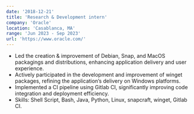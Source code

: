 ```yaml
---
date: '2018-12-21'
title: 'Research & Development intern'
company: 'Oracle'
location: 'Casablanca, MA'
range: 'Jun 2023 - Sep 2023'
url: 'https://www.oracle.com/'
---
```


- Led the creation & improvement of Debian, Snap, and MacOS packagings and distributions, enhancing application delivery and user experience.
- Actively participated in the development and improvement of winget packages, refining the application’s delivery on Windows platforms.
- Implemented a CI pipeline using Gitlab CI, significantly improving code integration and deployment efficiency.
- Skills: Shell Script, Bash, Java, Python, Linux, snapcraft, winget, Gitlab CI.

